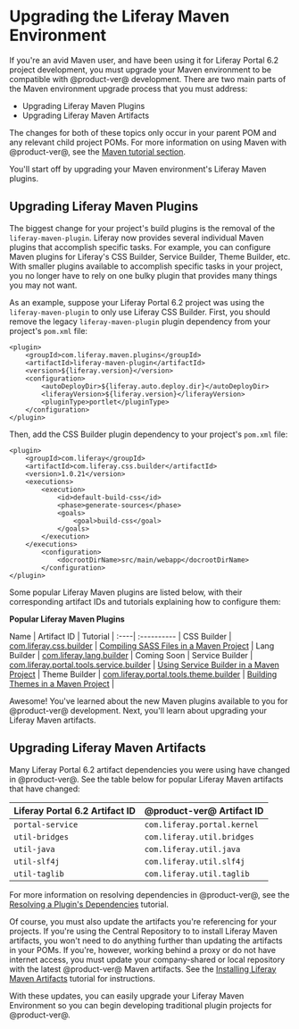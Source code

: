 # Upgrading the Liferay Maven Environment

If you're an avid Maven user, and have been using it for Liferay Portal 6.2
project development, you must upgrade your Maven environment to be compatible
with @product-ver@ development. There are two main parts of the Maven
environment upgrade process that you must address:

- Upgrading Liferay Maven Plugins
- Upgrading Liferay Maven Artifacts

The changes for both of these topics only occur in your parent POM and any
relevant child project POMs. For more information on using Maven with
@product-ver@, see the
[Maven tutorial section](/develop/tutorials/-/knowledge_base/7-0/maven).

You'll start off by upgrading your Maven environment's Liferay Maven plugins.

## Upgrading Liferay Maven Plugins

The biggest change for your project's build plugins is the removal of the
`liferay-maven-plugin`. Liferay now provides several individual Maven plugins
that accomplish specific tasks. For example, you can configure Maven plugins for
Liferay's CSS Builder, Service Builder, Theme Builder, etc. With smaller plugins
available to accomplish specific tasks in your project, you no longer have to
rely on one bulky plugin that provides many things you may not want.

As an example, suppose your Liferay Portal 6.2 project was using the
`liferay-maven-plugin` to only use Liferay CSS Builder. First, you should remove
the legacy `liferay-maven-plugin` plugin dependency from your project's
`pom.xml` file:

    <plugin>
        <groupId>com.liferay.maven.plugins</groupId>
        <artifactId>liferay-maven-plugin</artifactId>
        <version>${liferay.version}</version>
        <configuration>
            <autoDeployDir>${liferay.auto.deploy.dir}</autoDeployDir>
            <liferayVersion>${liferay.version}</liferayVersion>
            <pluginType>portlet</pluginType>
        </configuration>
    </plugin>

Then, add the CSS Builder plugin dependency to your project's `pom.xml` file:

    <plugin>
        <groupId>com.liferay</groupId>
        <artifactId>com.liferay.css.builder</artifactId>
        <version>1.0.21</version>
        <executions>
            <execution>
                <id>default-build-css</id>
                <phase>generate-sources</phase>
                <goals>
                    <goal>build-css</goal>
                </goals>
            </execution>
        </executions>
            <configuration>
                <docrootDirName>src/main/webapp</docrootDirName>
            </configuration>
    </plugin>

Some popular Liferay Maven plugins are listed below, with their corresponding
artifact IDs and tutorials explaining how to configure them:

**Popular Liferay Maven Plugins**

Name | Artifact ID | Tutorial |
:----| :---------- |
CSS Builder | [com.liferay.css.builder](https://search.maven.org/#search%7Cga%7C1%7Ccom.liferay.css.builder) | [Compiling SASS Files in a Maven Project](/develop/tutorials/-/knowledge_base/7-0/compiling-sass-files-in-a-maven-project) |
Lang Builder | [com.liferay.lang.builder](https://search.maven.org/#search%7Cga%7C1%7Ccom.liferay.lang.builder) | Coming Soon |
Service Builder | [com.liferay.portal.tools.service.builder](https://search.maven.org/#search%7Cga%7C1%7Ccom.liferay.portal.tools.service.builder) | [Using Service Builder in a Maven Project](/develop/tutorials/-/knowledge_base/7-0/using-service-builder-in-a-maven-project) |
Theme Builder | [com.liferay.portal.tools.theme.builder](https://search.maven.org/#search%7Cga%7C1%7Ccom.liferay.portal.tools.theme.builder) | [Building Themes in a Maven Project](/develop/tutorials/-/knowledge_base/7-0/building-themes-in-a-maven-project) |

Awesome! You've learned about the new Maven plugins available to you for
@product-ver@ development. Next, you'll learn about upgrading your Liferay Maven
artifacts.

## Upgrading Liferay Maven Artifacts

Many Liferay Portal 6.2 artifact dependencies you were using have changed in
@product-ver@. See the table below for popular Liferay Maven artifacts that have
changed:

Liferay Portal 6.2 Artifact ID | @product-ver@ Artifact ID |
:----------------------------- | :------------------------ |
`portal-service` | `com.liferay.portal.kernel` |
`util-bridges` | `com.liferay.util.bridges` |
`util-java` | `com.liferay.util.java` |
`util-slf4j` | `com.liferay.util.slf4j` |
`util-taglib` | `com.liferay.util.taglib` |

For more information on resolving dependencies in @product-ver@, see the
[Resolving a Plugin's Dependencies](/develop/tutorials/-/knowledge_base/7-0/resolving-a-plugins-dependencies)
tutorial.

Of course, you must also update the artifacts you're referencing for your
projects. If you're using the Central Repository to to install Liferay Maven
artifacts, you won't need to do anything further than updating the artifacts in
your POMs. If you're, however, working behind a proxy or do not have internet
access, you must update your company-shared or local repository with the latest
@product-ver@ Maven artifacts. See the
[Installing Liferay Maven Artifacts](/develop/tutorials/-/knowledge_base/7-0/installing-liferay-maven-artifacts)
tutorial for instructions.

With these updates, you can easily upgrade your Liferay Maven Environment so you
can begin developing traditional plugin projects for @product-ver@.